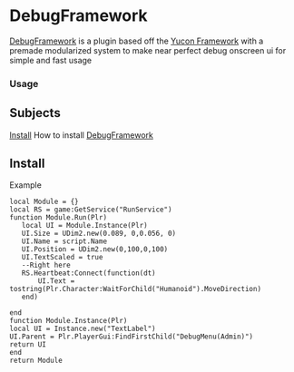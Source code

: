 # DebugFramework
[DebugFramework](#debugframework) is a plugin based off the [Yucon Framework](https://www.roblox.com/library/5196221650/Yucon-Coding-Framework)
with a premade modularized system to make near perfect debug onscreen ui for simple and fast usage

### Usage


## Subjects
[Install](#install) How to install [DebugFramework](#debugframework)

## Install

Example

 ```luau
local Module = {} 
local RS = game:GetService("RunService")
function Module.Run(Plr) 
	local UI = Module.Instance(Plr) 
	UI.Size = UDim2.new(0.089, 0,0.056, 0)
	UI.Name = script.Name
	UI.Position = UDim2.new(0,100,0,100)
	UI.TextScaled = true
	--Right here 
	RS.Heartbeat:Connect(function(dt)
		UI.Text = tostring(Plr.Character:WaitForChild("Humanoid").MoveDirection)
	end)
	
end 
function Module.Instance(Plr)
local UI = Instance.new("TextLabel")
UI.Parent = Plr.PlayerGui:FindFirstChild("DebugMenu(Admin)")
return UI
end
return Module 
```
